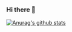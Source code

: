 ### Hi there 👋
[![Anurag's github stats](https://github-readme-stats.vercel.app/api?username=chayezo)](https://github.com/anuraghazra/github-readme-stats)

<!--
**chayezo/chayezo** is a ✨ _special_ ✨ repository because its `README.md` (this file) appears on your GitHub profile.

Here are some ideas to get you started:

- 🔭 I’m currently working on ...
- 🌱 I’m currently learning ...
- 👯 I’m looking to collaborate on ...
- 🤔 I’m looking for help with ...
- 💬 Ask me about ...
- 📫 How to reach me: ...
- 😄 Pronouns: ...
- ⚡ Fun fact: ...
-->
